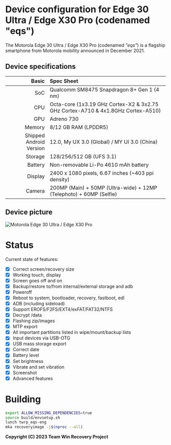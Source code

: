 Device configuration for Edge 30 Ultra / Edge X30 Pro (codenamed "eqs")
=========================================

The Motorola Edge 30 Ultra / Edge X30 Pro (codenamed _"eqs"_) is a flagship smartphone from Motorola mobility announced in December 2021.

## Device specifications

Basic   | Spec Sheet
-------:|:-------------------------
SoC     | Qualcomm SM8475 Snapdragon 8+ Gen 1 (4 nm)
CPU     | Octa-core (1x3.19 GHz Cortex-X2 & 3x2.75 GHz Cortex-A710 & 4x1.8GHz Cortex-A510)
GPU     | Adreno 730
Memory  | 8/12 GB RAM (LPDDR5)
Shipped Android Version | 12.0, My UX 3.0 (Global) / MY UI 3.0 (China)
Storage | 128/256/512 GB (UFS 3.1)
Battery | Non-removable Li-Po 4610 mAh battery
Display | 2400 x 1080 pixels, 6.67 inches (~403 ppi density)
Camera  | 200MP (Main) + 50MP (Ultra-wide) + 12MP (Telephoto) + 60MP (Selfie)

## Device picture
![Motorola Edge 30 Ultra / Edge X30 Pro](https://fdn2.gsmarena.com/vv/pics/motorola/motorola-edge-30-ultra-3.jpg)

# Status
Current state of features:
- [x] Correct screen/recovery size
- [x] Working touch, display
- [x] Screen goes off and on
- [x] Backup/restore to/from internal/external storage and adb
- [x] Poweroff
- [x] Reboot to system, bootloader, recovery, fastboot, edl
- [x] ADB (including sideload)
- [x] Support EROFS/F2FS/EXT4/exFAT/FAT32/NTFS
- [x] Decrypt /data
- [x] Flashing zip/images
- [x] MTP export
- [x] All important partitions listed in wipe/mount/backup lists
- [x] Input devices via USB-OTG
- [x] USB mass storage export
- [x] Correct date
- [x] Battery level
- [x] Set brightness
- [x] Vibrate and set vibration
- [x] Screenshot
- [x] Advanced features

# Building
```bash
export ALLOW_MISSING_DEPENDENCIES=true
source build/envsetup.sh
lunch twrp_eqs-eng
mka recoveryimage -j$(nproc --all)
```

**Copyright (C) 2023 Team Win Recovery Project**
